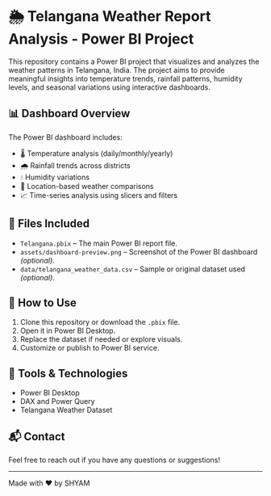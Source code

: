 # 🌦️ Telangana Weather Report Analysis - Power BI Project

This repository contains a Power BI project that visualizes and analyzes the weather patterns in Telangana, India. The project aims to provide meaningful insights into temperature trends, rainfall patterns, humidity levels, and seasonal variations using interactive dashboards.

## 📊 Dashboard Overview

The Power BI dashboard includes:
- 🌡️ Temperature analysis (daily/monthly/yearly)
- 🌧️ Rainfall trends across districts
- 💧 Humidity variations
- 📍 Location-based weather comparisons
- 📈 Time-series analysis using slicers and filters


## 📁 Files Included
- `Telangana.pbix` – The main Power BI report file.
- `assets/dashboard-preview.png` – Screenshot of the Power BI dashboard *(optional)*.
- `data/telangana_weather_data.csv` – Sample or original dataset used *(optional)*.

## 🚀 How to Use
1. Clone this repository or download the `.pbix` file.
2. Open it in Power BI Desktop.
3. Replace the dataset if needed or explore visuals.
4. Customize or publish to Power BI service.

## 📌 Tools & Technologies
- Power BI Desktop
- DAX and Power Query
- Telangana Weather Dataset

## 📬 Contact
Feel free to reach out if you have any questions or suggestions!

---

Made with ❤️ by SHYAM
